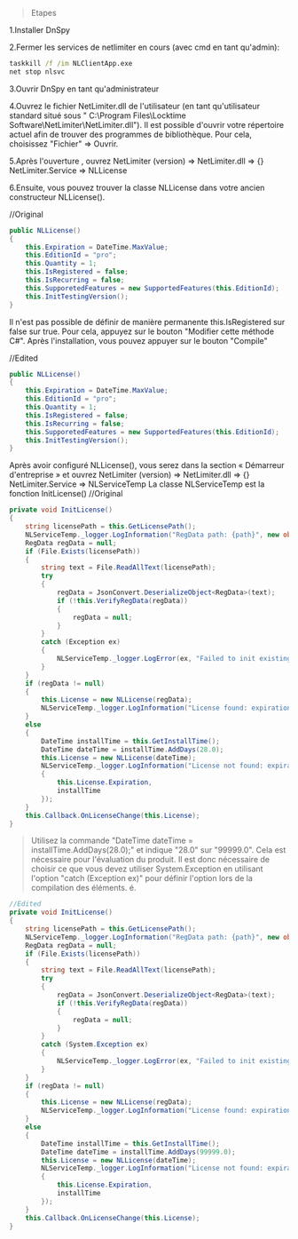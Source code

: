 >Etapes

1.Installer DnSpy

2.Fermer les services de netlimiter en cours (avec cmd en tant qu'admin): 
```cmd
taskkill /f /im NLClientApp.exe
net stop nlsvc
```
3.Ouvrir DnSpy en tant qu'administrateur

4.Ouvrez le fichier NetLimiter.dll de l'utilisateur (en tant qu'utilisateur standard situé sous " C:\Program Files\Locktime Software\NetLimiter\NetLimiter.dll"). Il est possible d'ouvrir votre répertoire actuel afin de trouver des programmes de bibliothèque. Pour cela, choisissez "Fichier" => Ouvrir.

5.Après l'ouverture , ouvrez NetLimiter (version) => NetLimiter.dll => {} NetLimiter.Service => NLLicense

6.Ensuite, vous pouvez trouver la classe NLLicense dans votre ancien constructeur NLLicense().

//Original
```C#
public NLLicense()
{
	this.Expiration = DateTime.MaxValue;
	this.EditionId = "pro";
	this.Quantity = 1;
	this.IsRegistered = false;
	this.IsRecurring = false;
	this.SupporetedFeatures = new SupportedFeatures(this.EditionId);
	this.InitTestingVersion();
}
```

Il n'est pas possible de définir de manière permanente this.IsRegistered sur false sur true. Pour cela, appuyez sur le bouton "Modifier cette méthode C#". Après l'installation, vous pouvez appuyer sur le bouton "Compile"


//Edited
```C#
public NLLicense()
{
	this.Expiration = DateTime.MaxValue;
	this.EditionId = "pro";
	this.Quantity = 1;
	this.IsRegistered = false;
	this.IsRecurring = false;
	this.SupporetedFeatures = new SupportedFeatures(this.EditionId);
	this.InitTestingVersion();
}


```
Après avoir configuré NLLicense(), vous serez dans la section « Démarreur d'entreprise » et ouvrez NetLimiter (version) => NetLimiter.dll => {} NetLimiter.Service => NLServiceTemp
La classe NLServiceTemp est la fonction InitLicense()
//Original

```C#
private void InitLicense()
{
	string licensePath = this.GetLicensePath();
	NLServiceTemp._logger.LogInformation("RegData path: {path}", new object[] { licensePath });
	RegData regData = null;
	if (File.Exists(licensePath))
	{
		string text = File.ReadAllText(licensePath);
		try
		{
			regData = JsonConvert.DeserializeObject<RegData>(text);
			if (!this.VerifyRegData(regData))
			{
				regData = null;
			}
		}
		catch (Exception ex)
		{
			NLServiceTemp._logger.LogError(ex, "Failed to init existing license: {path}", new object[] { licensePath });
		}
	}
	if (regData != null)
	{
		this.License = new NLLicense(regData);
		NLServiceTemp._logger.LogInformation("License found: expiration={expiration}", new object[] { this.License.Expiration });
	}
	else
	{
		DateTime installTime = this.GetInstallTime();
		DateTime dateTime = installTime.AddDays(28.0);
		this.License = new NLLicense(dateTime);
		NLServiceTemp._logger.LogInformation("License not found: expiration={expiration}, installTime={installTime}", new object[]
		{
			this.License.Expiration,
			installTime
		});
	}
	this.Callback.OnLicenseChange(this.License);
}
```

>Utilisez la commande "DateTime dateTime = installTime.AddDays(28.0);" et indique "28.0" sur "99999.0". Cela est nécessaire pour l'évaluation du produit. Il est donc nécessaire de choisir ce que vous devez utiliser System.Exception en utilisant l'option "catch (Exception ex)" pour définir l'option lors de la compilation des éléments. é.
```C#
//Edited
private void InitLicense()
{
	string licensePath = this.GetLicensePath();
	NLServiceTemp._logger.LogInformation("RegData path: {path}", new object[] { licensePath });
	RegData regData = null;
	if (File.Exists(licensePath))
	{
		string text = File.ReadAllText(licensePath);
		try
		{
			regData = JsonConvert.DeserializeObject<RegData>(text);
			if (!this.VerifyRegData(regData))
			{
				regData = null;
			}
		}
		catch (System.Exception ex)
		{
			NLServiceTemp._logger.LogError(ex, "Failed to init existing license: {path}", new object[] { licensePath });
		}
	}
	if (regData != null)
	{
		this.License = new NLLicense(regData);
		NLServiceTemp._logger.LogInformation("License found: expiration={expiration}", new object[] { this.License.Expiration });
	}
	else
	{
		DateTime installTime = this.GetInstallTime();
		DateTime dateTime = installTime.AddDays(99999.0);
		this.License = new NLLicense(dateTime);
		NLServiceTemp._logger.LogInformation("License not found: expiration={expiration}, installTime={installTime}", new object[]
		{
			this.License.Expiration,
			installTime
		});
	}
	this.Callback.OnLicenseChange(this.License);
}
```

